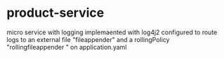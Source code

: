 # product-service
micro service with logging implemaented with log4j2 configured to route logs to an external file "fileappender" and a rollingPolicy "rollingfileappender " on application.yaml
